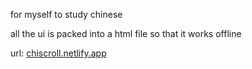 for myself to study chinese

all the ui is packed into a html file so that it works offline

url: [chiscroll.netlify.app](https://chiscroll.netlify.app)
